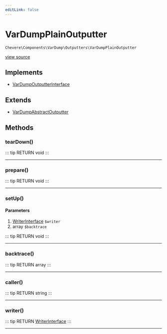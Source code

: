 ```yaml
---
editLink: false
---
```


# VarDumpPlainOutputter

`Chevere\Components\VarDump\Outputters\VarDumpPlainOutputter`

[view source](https://github.com/chevere/chevere/blob/master/src/Chevere/Components/VarDump/Outputters/VarDumpPlainOutputter.php)

## Implements

- [VarDumpOutputterInterface](../../../Interfaces/VarDump/VarDumpOutputterInterface.md)

## Extends

- [VarDumpAbstractOutputter](./VarDumpAbstractOutputter.md)

## Methods

### tearDown()

::: tip RETURN
void
:::

---

### prepare()

::: tip RETURN
void
:::

---

### setUp()

#### Parameters

1. [WriterInterface](../../../Interfaces/Writer/WriterInterface.md) `$writer`
2. array `$backtrace`

::: tip RETURN
void
:::

---

### backtrace()

::: tip RETURN
array
:::

---

### caller()

::: tip RETURN
string
:::

---

### writer()

::: tip RETURN
[WriterInterface](../../../Interfaces/Writer/WriterInterface.md)
:::

---
